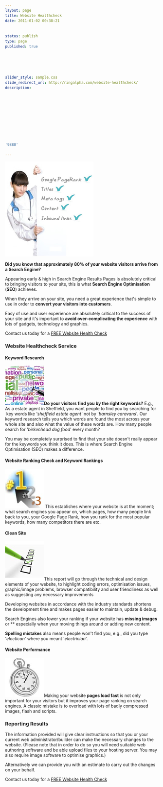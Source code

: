 ```yaml
---
layout: page
title: Website Healthcheck
date: 2011-01-02 00:38:21


status: publish
type: page
published: true





slider_style: sample.css
slide_redirect_url: http://ringalpha.com/website-healthcheck/
description:










'9880'

---
```

![](assets/health-check.jpg "Website Health Check")

**Did you know that approximately 80% of your website visitors arrive
from a Search Engine?**

Appearing early & high in Search Engine Results Pages is absolutely
critical to bringing visitors to your site, this is what **Search Engine
Optimisation** (**SEO**) achieves.

When they arrive on your site, you need a great experience that's simple
to use in order to **convert your visitors into customers**.

Easy of use and user experience are absolutely critical to the success
of your site and it's important to **avoid over-complicating the
experience** with lots of gadgets, technology and graphics.

Contact us today for a [FREE Website Health Check](/contact)

### Website Healthcheck Service

#### Keyword Research

![](assets/wordcloud_magnify.jpg)**Do your visitors find you by the
right keywords?** E.g., As a estate agent in Sheffield, you want people
to find you by searching for  key words like *'sheffield estate agent'*
not by '*barnsley caravans*'.
 Our keyword research tells you which words are found the most across
your whole site and also what the value of these words are. How many
people search for '*birkenhead dog food*' every month?

You may be completely surprised to find that your site doesn't really
appear for the keywords you think it does. This is where Search Engine
Optimisation (SEO) makes a difference.

#### Website Ranking Check and Keyword Rankings

![](assets/rank_123.jpg) This establishes where your website is at the
moment; what search engines you appear on, which pages, how many people
link back to you, your Google Page Rank, how you rank for the most
popular keywords, how many competitors there are etc.

#### Clean Site

![](assets/checklist.jpg)This report will go through the technical and
design elements of your website, to highlight coding errors,
optimisation issues, graphic/image problems, browser compatibility and
user friendliness as well as suggesting any necessary improvements

Developing websites in accordance with the industry standards shortens
the development time and makes pages easier to maintain, update & debug.

Search Engines also lower your ranking if your website has **missing
images** or **
especially when your moving things around or adding new content.

**Spelling mistakes** also means people won't find you, e.g., did you
type '*electican*' where you meant '*electrician*'.

#### Website Performance

![](assets/stopwatch128.jpg)Making your website **pages load fast** is
not only important for your visitors but it improves your page ranking
on search engines. A classic mistake is to overload with lots of badly
compressed images, flash and scripts.

### Reporting Results

The information provided will give clear instructions so that you or
your current web administrator/builder can make the necessary changes to
the website. (Please note that in order to do so you will need suitable
web authoring software and be able upload files to your hosting server.
You may also require image software to optimise graphics.)

Alternatively we can provide you with an estimate to carry out the
changes on your behalf.

Contact us today for a [FREE Website Health Check](/contact)
